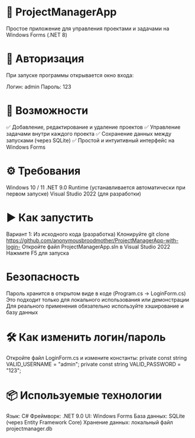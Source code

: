 # 📌 ProjectManagerApp
Простое приложение для управления проектами и задачами на Windows Forms (.NET 8)
# 🔐 Авторизация
При запуске программы открывается окно входа:

Логин: admin
Пароль: 123
# 🚀 Возможности
✅ Добавление, редактирование и удаление проектов
✅ Управление задачами внутри каждого проекта
✅ Сохранение данных между запусками (через SQLite)
✅ Простой и интуитивный интерфейс на Windows Forms

# ⚙️ Требования
Windows 10 / 11
.NET 9.0 Runtime (устанавливается автоматически при первом запуске)
Visual Studio 2022 (для разработки)

# ▶️ Как запустить
Вариант 1: Из исходного кода (разработка)
Клонируйте git clone https://github.com/anonymousbroodmother/ProjectManagerApp-with-login-
Откройте файл ProjectManagerApp.sln в Visual Studio 2022
Нажмите F5 для запуска

# Безопасность
Пароль хранится в открытом виде в коде (Program.cs → LoginForm.cs)
Это подходит только для локального использования или демонстрации
Для реального применения обязательно используйте хэширование и базу данных

# 🛠️ Как изменить логин/пароль
Откройте файл LoginForm.cs и измените константы:
private const string VALID_USERNAME = "admin";
private const string VALID_PASSWORD = "123";

# 📦 Используемые технологии
Язык: C#
Фреймворк: .NET 9.0
UI: Windows Forms
База данных: SQLite (через Entity Framework Core)
Хранение данных: локальный файл projectmanager.db

